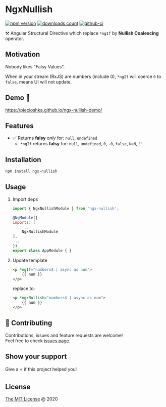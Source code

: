 # NgxNullish

[![npm version](https://badge.fury.io/js/ngx-nullish.svg)](https://badge.fury.io/js/ngx-nullish)
[![downloads count](https://img.shields.io/npm/dt/ngx-nullish.svg)](https://www.npmjs.com/package/ngx-nullish)
[![github-ci](https://github.com/piecioshka/ngx-nullish/workflows/Testing/badge.svg?branch=master)](https://github.com/piecioshka/ngx-nullish/actions/)

⚒ Angular Structural Directive which replace `*ngIf` by **Nullish Coalescing** operator.

## Motivation

Nobody likes "Falsy Values".

When in your stream (RxJS) are numbers (include 0),
`*ngIf` will coerce `0` to `false`, means UI will not update.

## Demo 🚀

<https://piecioshka.github.io/ngx-nullish-demo/>

## Features

* :white_check_mark: Returns **falsy** _only_ for: `null`, `undefined`
  * `*ngIf` returns **falsy** for: `null`, `undefined`, `0`, `-0`, `false`, `NaN`, `''`

## Installation

```bash
npm install ngx-nullish
```

## Usage

1. Import deps

    ```javascript
    import { NgxNullishModule } from 'ngx-nullish';

    @NgModule({
    imports: [
        ...
        NgxNullishModule
    ],
    ...
    })
    export class AppModule { }
    ```

2. Update template

    ```html
    <p *ngIf="numbers$ | async as num">
        {{ num }}
    </p>
    ```

    replace to:

    ```html
    <p *ngxNullish="numbers$ | async as num">
        {{ num }}
    </p>
    ```

## 🤝 Contributing

Contributions, issues and feature requests are welcome!<br />
Feel free to check [issues page](https://github.com/piecioshka/ngx-nullish/issues/).

## Show your support

Give a ⭐️ if this project helped you!

## License

[The MIT License](http://piecioshka.mit-license.org) @ 2020
